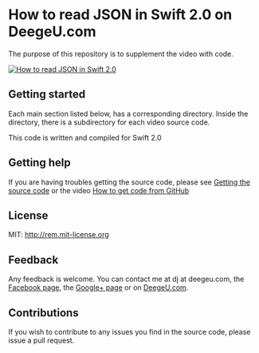 # How to read JSON in Swift 2.0 on DeegeU.com

The purpose of this repository is to supplement the video with code.

[![How to read JSON in Swift 2.0](http://img.youtube.com/vi/tZChsFZsgIk/0.jpg)](http://www.youtube.com/watch?v=tZChsFZsgIk)

## Getting started

Each main section listed below, has a corresponding directory. Inside the directory, there is a subdirectory for each video source code.

This code is written and compiled for Swift 2.0

## Getting help

If you are having troubles getting the source code, please see [Getting the source code](http://www.deegeu.com/getting-the-source-code/) or the video [How to get code from GitHub](http://www.deegeu.com/videos/how-to-get-code-from-github/)  

## License

MIT: http://rem.mit-license.org

## Feedback

Any feedback is welcome. You can contact me at dj at deegeu.com, the [Facebook page](https://www.facebook.com/deegeu.programming.tutorials), the [Google+ page](https://plus.google.com/+Deegeu-programming-tutorials/posts) or on [DeegeU.com](http://www.deegeu.com).

## Contributions

If you wish to contribute to any issues you find in the source code, please issue a pull request.
